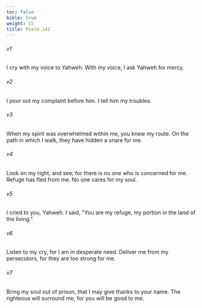 ```yaml
---
toc: false
bible: true
weight: 15
title: Psalm 142
---
```




###### v1 
I cry with my voice to Yahweh. With my voice, I ask Yahweh for mercy. 

###### v2 
I pour out my complaint before him. I tell him my troubles. 

###### v3 
When my spirit was overwhelmed within me, you knew my route. On the path in which I walk, they have hidden a snare for me. 

###### v4 
Look on my right, and see; for there is no one who is concerned for me. Refuge has fled from me. No one cares for my soul. 

###### v5 
I cried to you, Yahweh. I said, "You are my refuge, my portion in the land of the living." 

###### v6 
Listen to my cry, for I am in desperate need. Deliver me from my persecutors, for they are too strong for me. 

###### v7 
Bring my soul out of prison, that I may give thanks to your name. The righteous will surround me, for you will be good to me.
